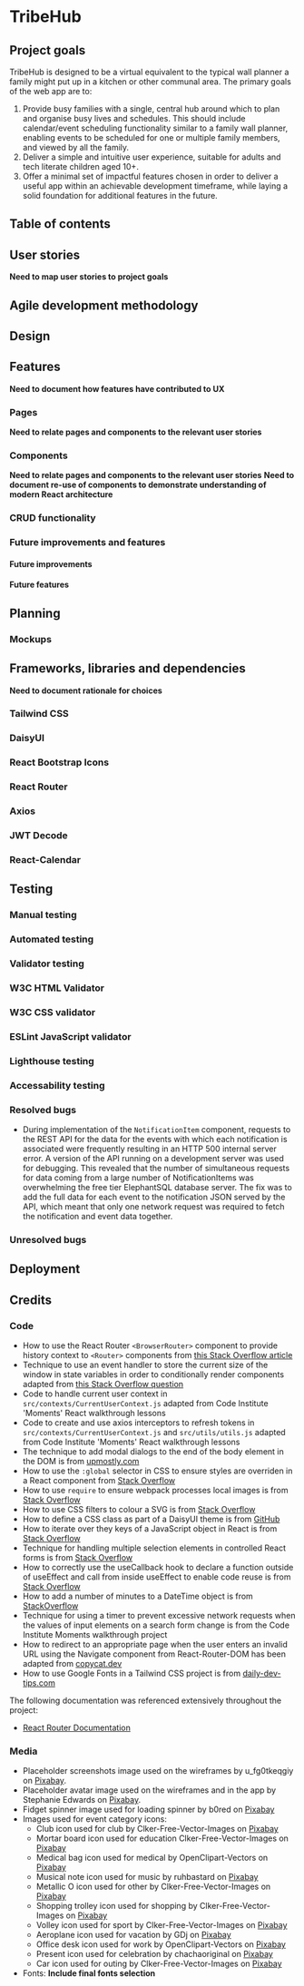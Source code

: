 # TribeHub

## Project goals
TribeHub is designed to be a virtual equivalent to the typical wall planner a family might put up in a kitchen or other communal area. The primary goals of the web app are to:
1) Provide busy families with a single, central hub around which to plan and organise busy lives and schedules. This should include calendar/event scheduling functionality similar to a family wall planner, enabling events to be scheduled for one or multiple family members, and viewed by all the family.
2) Deliver a simple and intuitive user experience, suitable for adults and tech literate children aged 10+. 
3) Offer a minimal set of impactful features chosen in order to deliver a useful app within an achievable development timeframe, while laying a solid foundation for additional features in the future.

## Table of contents

## User stories
**Need to map user stories to project goals**

## Agile development methodology

## Design

## Features
**Need to document how features have contributed to UX**

### Pages
**Need to relate pages and components to the relevant user stories**

### Components
**Need to relate pages and components to the relevant user stories**
**Need to document re-use of components to demonstrate understanding of modern React architecture**

### CRUD functionality

### Future improvements and features

#### Future improvements

#### Future features

## Planning

### Mockups

## Frameworks, libraries and dependencies
**Need to document rationale for choices**

### Tailwind CSS

### DaisyUI

### React Bootstrap Icons

### React Router

### Axios

### JWT Decode

### React-Calendar

## Testing

### Manual testing

### Automated testing

### Validator testing

### W3C HTML Validator

### W3C CSS validator

### ESLint JavaScript validator

### Lighthouse testing

### Accessability testing

### Resolved bugs
- During implementation of the `NotificationItem` component, requests to the REST API for the data for the events with which each notification is associated were frequently resulting in an HTTP 500 internal server error. A version of the API running on a development server was used for debugging. This revealed that the number of simultaneous requests for data coming from a large number of NotificationItems was overwhelming the free tier ElephantSQL database server. The fix was to add the full data for each event to the notification JSON served by the API, which meant that only one network request was required to fetch the notification and event data together. 

### Unresolved bugs

## Deployment

## Credits

### Code
- How to use the React Router `<BrowserRouter>` component to provide history context to `<Router>` components from [this Stack Overflow article](https://stackoverflow.com/questions/65425884/react-router-v6-error-useroutes-may-be-used-only-in-the-context-of-a-route)
- Technique to use an event handler to store the current size of the window in state variables in order to conditionally render components adapted from [this Stack Overflow question](https://stackoverflow.com/questions/62954765/how-to-do-conditional-rendering-according-to-screen-width-in-react)
- Code to handle current user context in `src/contexts/CurrentUserContext.js` adapted from Code Institute 'Moments' React walkthrough lessons
- Code to create and use axios interceptors to refresh tokens in `src/contexts/CurrentUserContext.js` and `src/utils/utils.js` adapted from Code Institute 'Moments' React walkthrough lessons
- The technique to add modal dialogs to the end of the body element in the DOM is from [upmostly.com](https://upmostly.com/tutorials/modal-components-react-custom-hooks)
- How to use the `:global` selector in CSS to ensure styles are overriden in a React component from [Stack Overflow](https://stackoverflow.com/questions/42191671/css-modules-reactjs-parent-and-child-css-classes-in-different-components)
- How to use `require` to ensure webpack processes local images is from [Stack Overflow](https://stackoverflow.com/questions/34582405/react-wont-load-local-images)
- How to use CSS filters to colour a SVG is from [Stack Overflow](https://stackoverflow.com/questions/22252472/how-can-i-change-the-color-of-an-svg-element)
- How to define a CSS class as part of a DaisyUI theme is from [GitHub](https://github.com/saadeghi/daisyui/discussions/640)
- How to iterate over they keys of a JavaScript object in React is from [Stack Overflow](https://stackoverflow.com/questions/40803828/how-can-i-map-through-an-object-in-reactjs)
- Technique for handling multiple selection elements in controlled React forms is from [Stack Overflow](https://stackoverflow.com/questions/50090335/how-handle-multiple-select-form-in-reactjs)
- How to correctly use the useCallback hook to declare a function outside of useEffect and call from inside useEffect to enable code reuse is from [Stack Overflow](https://stackoverflow.com/questions/56410369/can-i-call-separate-function-in-useeffect)
- How to add a number of minutes to a DateTime object is from [StackOverflow](https://stackoverflow.com/questions/1197928/how-to-add-30-minutes-to-a-javascript-date-object)
- Technique for using a timer to prevent excessive network requests when the values of input elements on a search form change is from the Code Institute Moments walkthrough project
- How to redirect to an appropriate page when the user enters an invalid URL using the Navigate component from React-Router-DOM has been adapted from [copycat.dev](https://www.copycat.dev/blog/react-router-redirect/)
- How to use Google Fonts in a Tailwind CSS project is from [daily-dev-tips.com](https://daily-dev-tips.com/posts/using-google-fonts-in-a-tailwind-project/)

The following documentation was referenced extensively throughout the project:

- [React Router Documentation](https://v5.reactrouter.com/)

### Media
- Placeholder screenshots image used on the wireframes by u_fg0tkeqgiy on [Pixabay](https://pixabay.com/vectors/view-web-secure-image-ipad-laptop-7321141/).
- Placeholder avatar image used on the wireframes and in the app by Stephanie Edwards on [Pixabay](https://pixabay.com/vectors/blank-profile-picture-mystery-man-973460/).
- Fidget spinner image used for loading spinner by b0red on [Pixabay](https://pixabay.com/vectors/fidget-spinner-add-a-d-spin-2304681/)
- Images used for event category icons:
  - Club icon used for club by Clker-Free-Vector-Images on [Pixabay](https://pixabay.com/vectors/clubs-cards-club-shape-card-games-33561/)
  - Mortar board icon used for education Clker-Free-Vector-Images on [Pixabay](https://pixabay.com/vectors/graduation-cap-graduation-education-311979/)
  - Medical bag icon used for medical by OpenClipart-Vectors on [Pixabay](https://pixabay.com/vectors/red-cross-aide-assistance-158454/)
  - Musical note icon used for music by ruhbastard on [Pixabay](https://pixabay.com/vectors/music-note-music-note-musical-notes-1967480/)
  - Metallic O icon used for other by Clker-Free-Vector-Images on [Pixabay](https://pixabay.com/vectors/english-alphabets-o-letters-15th-33793/)
  - Shopping trolley icon used for shopping by Clker-Free-Vector-Images on [Pixabay](https://pixabay.com/vectors/shopping-cart-caddy-shopping-trolley-304843/)
  - Volley icon used for sport by Clker-Free-Vector-Images on [Pixabay](https://pixabay.com/vectors/volleyball-sport-black-white-306791/)
  - Aeroplane icon used for vacation by GDj on [Pixabay](https://pixabay.com/vectors/jumbo-jet-airplane-aeroplane-1801305/)
  - Office desk icon used for work by OpenClipart-Vectors on [Pixabay](https://pixabay.com/vectors/computer-office-worker-typing-146329/)
  - Present icon used for celebration by chachaoriginal on [Pixabay](https://pixabay.com/vectors/red-icon-present-gift-wrapped-1902863/)
  - Car icon used for outing by Clker-Free-Vector-Images on [Pixabay](https://pixabay.com/vectors/car-automobile-sedan-four-door-car-35502/)
- Fonts:
  **Include final fonts selection**